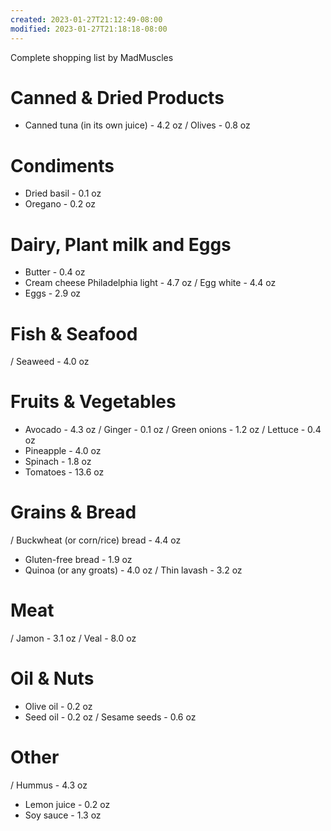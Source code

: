 ```yaml
---
created: 2023-01-27T21:12:49-08:00
modified: 2023-01-27T21:18:18-08:00
---
```


Complete shopping list by MadMuscles

# Canned & Dried Products
- Canned tuna (in its own juice) - 4.2 oz
/ Olives - 0.8 oz

# Condiments
- Dried basil - 0.1 oz
- Oregano - 0.2 oz

# Dairy, Plant milk and Eggs
- Butter - 0.4 oz
- Cream cheese Philadelphia light - 4.7 oz
/ Egg white - 4.4 oz
- Eggs - 2.9 oz

# Fish & Seafood
/ Seaweed - 4.0 oz

# Fruits & Vegetables
- Avocado - 4.3 oz
/ Ginger - 0.1 oz
/ Green onions - 1.2 oz
/ Lettuce - 0.4 oz
- Pineapple - 4.0 oz
- Spinach - 1.8 oz
- Tomatoes - 13.6 oz

# Grains & Bread
/ Buckwheat (or corn/rice) bread - 4.4 oz
- Gluten-free bread - 1.9 oz
- Quinoa (or any groats) - 4.0 oz
/ Thin lavash - 3.2 oz

# Meat
/ Jamon - 3.1 oz
/ Veal - 8.0 oz

# Oil & Nuts
- Olive oil - 0.2 oz
- Seed oil - 0.2 oz
/ Sesame seeds - 0.6 oz

# Other
/ Hummus - 4.3 oz
- Lemon juice - 0.2 oz
- Soy sauce - 1.3 oz
